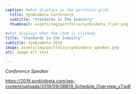 ```yaml
---
caption: #what displays in the portfolio grid:
  title: SynBioBeta Conference
  subtitle: "Standards In The Industry"
  thumbnail: assets/img/portfolio/synbiobeta_flyer.png
  
#what displays when the item is clicked:
title: "Standards in the Industry"
subtitle: SynBioBeta 2019
image: assets/img/portfolio/synbiobeta_speaker.png
alt: image alt text

---
```

_Conference Speaker_


https://2019.synbiobeta.com/wp-content/uploads/2019/09/SBB19_Schedule_Overview_v7.pdf
